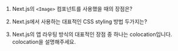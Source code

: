 1. Next.js의 `<Image>` 컴포넌트를 사용했을 때의 장점은?

2. Next.js에서 사용하는 대표적인 CSS styling 방법 두가지는?

3. Next.js의 앱 라우팅 방식의 대표적인 장점 중 하나는 colocation입니다. colocation을 설명해주세요.
